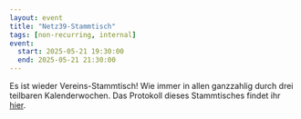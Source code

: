 ```yaml
---
layout: event
title: "Netz39-Stammtisch"
tags: [non-recurring, internal]
event:
  start: 2025-05-21 19:30:00
  end: 2025-05-21 21:30:00
---
```


Es ist wieder Vereins-Stammtisch! Wie immer in allen ganzzahlig durch drei teilbaren Kalenderwochen. Das Protokoll dieses Stammtisches findet ihr [hier](https://wiki.netz39.de/stammtisch:2025:2025-05-21).
